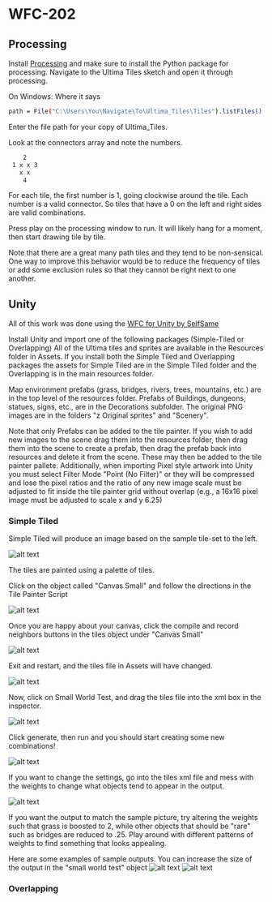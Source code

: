 # WFC-202

## Processing
Install [Processing](https://processing.org/) and make sure to install the Python package for processing.
Navigate to the Ultima Tiles sketch and open it through processing.

On Windows:
Where it says 
```bash
path = File("C:\Users\You\Navigate\To\Ultima_Tiles\Tiles").listFiles()
```
Enter the file path for your copy of Ultima_Tiles.

Look at the connectors array and note the numbers.
```bash
    2
 1 x x 3
   x x
    4
```
For each tile, the first number is 1, going clockwise around the tile. Each number is a valid connector. So tiles that have a 0 on the left and right sides are valid combinations.

Press play on the processing window to run. It will likely hang for a moment, then start drawing tile by tile. 

Note that there are a great many path tiles and they tend to be non-sensical. One way to improve this behavior would be to reduce the frequency of tiles or add some exclusion rules so that they cannot be right next to one another.

## Unity
All of this work was done using the [WFC for Unity by SelfSame](https://selfsame.itch.io/unitywfc)

Install Unity and import one of the following packages (Simple-Tiled or Overlapping)
All of the Ultima tiles and sprites are available in the Resources folder in Assets.
If you install both the Simple Tiled and Overlapping packages the assets for Simple Tiled are in the Simple Tiled folder and the Overlapping is in the main resources folder.

Map environment prefabs (grass, bridges, rivers, trees, mountains, etc.) are in the top level of the resources folder.
Prefabs of Buildings, dungeons, statues, signs, etc., are in the Decorations subfolder. 
The original PNG images are in the folders "z Original sprites" and "Scenery".

Note that only Prefabs can be added to the tile painter. If you wish to add new images to the scene drag them into the resources folder, then drag them into the scene to create a prefab, then drag the prefab back into resources and delete it from the scene. These may then be added to the tile painter pallete. Additionally, when importing Pixel style artwork into Unity you must select Filter Mode "Point (No Filter)" or they will be compressed and lose the pixel ratios and the ratio of any new image scale must be adjusted to fit inside the tile painter grid without overlap (e.g., a 16x16 pixel image must be adjusted to scale x and y 6.25)

### Simple Tiled
Simple Tiled will produce an image based on the sample tile-set to the left. 

![alt text](https://github.com/lee3206/WFC-202/blob/master/Pictures/tiled-unity-example1.png)

The tiles are painted using a palette of tiles.

Click on the object called "Canvas Small" and follow the directions in the Tile Painter Script

![alt text](https://github.com/lee3206/WFC-202/blob/master/Pictures/tiled-unity-example2.png)

Once you are happy about your canvas, click the compile and record neighbors buttons in the tiles object under "Canvas Small"

![alt text](https://github.com/lee3206/WFC-202/blob/master/Pictures/tiled-unity-example3.png)

Exit and restart, and the tiles file in Assets will have changed. 

![alt text](https://github.com/lee3206/WFC-202/blob/master/Pictures/tiled-unity-example4.png)

Now, click on Small World Test, and drag the tiles file into the xml box in the inspector.

![alt text](https://github.com/lee3206/WFC-202/blob/master/Pictures/tiled-unity-example5.png)

Click generate, then run and you should start creating some new combinations!

![alt text](https://github.com/lee3206/WFC-202/blob/master/Pictures/tiled-unity-example6.png)

If you want to change the settings, go into the tiles xml file and mess with the weights to change what objects tend to appear in the output.

![alt text](https://github.com/lee3206/WFC-202/blob/master/Pictures/tiled-unity-example7.png)

If you want the output to match the sample picture, try altering the weights such that grass is boosted to 2, while other objects that should be "rare" such as bridges are reduced to .25. Play around with different patterns of weights to find something that looks appealing.

Here are some examples of sample outputs. You can increase the size of the output in the "small world test" object
![alt text](https://github.com/lee3206/WFC-202/blob/master/Pictures/SmallTile-1.png)
![alt text](https://github.com/lee3206/WFC-202/blob/master/Pictures/LargeTile-2.png)

### Overlapping
